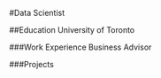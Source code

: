#Data Scientist

##Education
University of Toronto

###Work Experience
Business Advisor

###Projects
